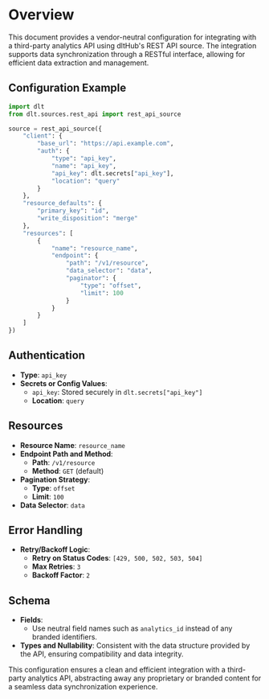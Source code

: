 # Overview

This document provides a vendor-neutral configuration for integrating with a third-party analytics API using dltHub's REST API source. The integration supports data synchronization through a RESTful interface, allowing for efficient data extraction and management.

## Configuration Example

```python
import dlt
from dlt.sources.rest_api import rest_api_source

source = rest_api_source({
    "client": {
        "base_url": "https://api.example.com",
        "auth": {
            "type": "api_key",
            "name": "api_key",
            "api_key": dlt.secrets["api_key"],
            "location": "query"
        }
    },
    "resource_defaults": {
        "primary_key": "id",
        "write_disposition": "merge"
    },
    "resources": [
        {
            "name": "resource_name",
            "endpoint": {
                "path": "/v1/resource",
                "data_selector": "data",
                "paginator": {
                    "type": "offset",
                    "limit": 100
                }
            }
        }
    ]
})
```

## Authentication

- **Type**: `api_key`
- **Secrets or Config Values**: 
  - `api_key`: Stored securely in `dlt.secrets["api_key"]`
  - **Location**: `query`

## Resources

- **Resource Name**: `resource_name`
- **Endpoint Path and Method**: 
  - **Path**: `/v1/resource`
  - **Method**: `GET` (default)
- **Pagination Strategy**: 
  - **Type**: `offset`
  - **Limit**: `100`
- **Data Selector**: `data`

## Error Handling

- **Retry/Backoff Logic**:
  - **Retry on Status Codes**: `[429, 500, 502, 503, 504]`
  - **Max Retries**: `3`
  - **Backoff Factor**: `2`

## Schema

- **Fields**: 
  - Use neutral field names such as `analytics_id` instead of any branded identifiers.
- **Types and Nullability**: Consistent with the data structure provided by the API, ensuring compatibility and data integrity.

This configuration ensures a clean and efficient integration with a third-party analytics API, abstracting away any proprietary or branded content for a seamless data synchronization experience.